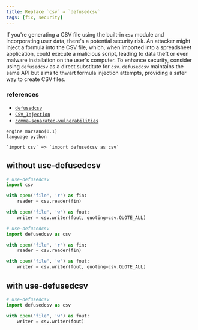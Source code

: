 ```yaml
---
title: Replace `csv` ⇒ `defusedcsv`
tags: [fix, security]
---
```


If you're generating a CSV file using the built-in `csv` module and incorporating user data, there's a potential security risk. An attacker might inject a formula into the CSV file, which, when imported into a spreadsheet application, could execute a malicious script, leading to data theft or even malware installation on the user's computer. To enhance security, consider using `defusedcsv` as a direct substitute for `csv`. `defusedcsv` maintains the same API but aims to thwart formula injection attempts, providing a safer way to create CSV files.

### references

- [`defusedcsv`](https://github.com/raphaelm/defusedcsv)
- [`CSV_Injection`](https://owasp.org/www-community/attacks/CSV_Injection)
- [`comma-separated-vulnerabilities`](https://web.archive.org/web/20220516052229/https://www.contextis.com/us/blog/comma-separated-vulnerabilities)

```grit
engine marzano(0.1)
language python

`import csv` => `import defusedcsv as csv`
```

## without use-defusedcsv

```python
# use-defusedcsv
import csv

with open("file", 'r') as fin:
    reader = csv.reader(fin)

with open("file", 'w') as fout:
    writer = csv.writer(fout, quoting=csv.QUOTE_ALL)
```

```python
# use-defusedcsv
import defusedcsv as csv

with open("file", 'r') as fin:
    reader = csv.reader(fin)

with open("file", 'w') as fout:
    writer = csv.writer(fout, quoting=csv.QUOTE_ALL)
```

## with use-defusedcsv

```python
# use-defusedcsv
import defusedcsv as csv

with open("file", 'w') as fout:
    writer = csv.writer(fout)
```
